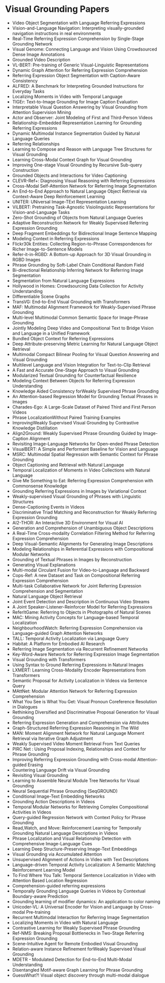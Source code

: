 # Visual Grounding Papers

<ul>

                             

 <li><a target="_blank" href="https://github.com/manjunath5496/Visual-Grounding-Papers/blob/master/v(1).pdf" style="text-decoration:none;">Video Object Segmentation with
Language Referring Expressions</a></li>

 <li><a target="_blank" href="https://github.com/manjunath5496/Visual-Grounding-Papers/blob/master/v(2).pdf" style="text-decoration:none;">Vision-and-Language Navigation: Interpreting visually-grounded navigation instructions in real environments</a></li>

<li><a target="_blank" href="https://github.com/manjunath5496/Visual-Grounding-Papers/blob/master/v(3).pdf" style="text-decoration:none;">Real-Time Referring Expression Comprehension by Single-Stage Grounding Network</a></li>
 <li><a target="_blank" href="https://github.com/manjunath5496/Visual-Grounding-Papers/blob/master/v(4).pdf" style="text-decoration:none;">Visual Genome: Connecting Language and Vision Using Crowdsourced Dense Image Annotations</a></li>                              
<li><a target="_blank" href="https://github.com/manjunath5496/Visual-Grounding-Papers/blob/master/v(5).pdf" style="text-decoration:none;">Grounded Video Description</a></li>
<li><a target="_blank" href="https://github.com/manjunath5496/Visual-Grounding-Papers/blob/master/v(6).pdf" style="text-decoration:none;">VL-BERT: Pre-training of Generic Visual-Linguistic Representations</a></li>
 <li><a target="_blank" href="https://github.com/manjunath5496/Visual-Grounding-Papers/blob/master/v(7).pdf" style="text-decoration:none;">Dynamic Graph Attention for Referring Expression Comprehension</a></li>

 <li><a target="_blank" href="https://github.com/manjunath5496/Visual-Grounding-Papers/blob/master/v(8).pdf" style="text-decoration:none;"> Referring Expression Object Segmentation with Caption-Aware Consistency </a></li>
   <li><a target="_blank" href="https://github.com/manjunath5496/Visual-Grounding-Papers/blob/master/v(9).pdf" style="text-decoration:none;">ALFRED:
A Benchmark for Interpreting Grounded Instructions for Everyday Tasks</a></li>
  
   
 <li><a target="_blank" href="https://github.com/manjunath5496/Visual-Grounding-Papers/blob/master/v(10).pdf" style="text-decoration:none;">Localizing Moments in Video with Temporal Language</a></li>                              
<li><a target="_blank" href="https://github.com/manjunath5496/Visual-Grounding-Papers/blob/master/v(11).pdf" style="text-decoration:none;">TIGEr: Text-to-Image Grounding for Image Caption Evaluation</a></li>
<li><a target="_blank" href="https://github.com/manjunath5496/Visual-Grounding-Papers/blob/master/v(12).pdf" style="text-decoration:none;">Interpretable Visual Question Answering by Visual Grounding from Attention Supervision Mining</a></li>
<li><a target="_blank" href="https://github.com/manjunath5496/Visual-Grounding-Papers/blob/master/v(13).pdf" style="text-decoration:none;">Actor and Observer: Joint Modeling of First and Third-Person Videos</a></li>

<li><a target="_blank" href="https://github.com/manjunath5496/Visual-Grounding-Papers/blob/master/v(14).pdf" style="text-decoration:none;">Relationship-Embedded Representation
Learning for Grounding Referring Expressions</a></li>
                              
<li><a target="_blank" href="https://github.com/manjunath5496/Visual-Grounding-Papers/blob/master/v(15).pdf" style="text-decoration:none;">Dynamic Multimodal Instance Segmentation Guided by Natural Language Queries</a></li>

<li><a target="_blank" href="https://github.com/manjunath5496/Visual-Grounding-Papers/blob/master/v(16).pdf" style="text-decoration:none;">Referring Relationships</a></li>

  <li><a target="_blank" href="https://github.com/manjunath5496/Visual-Grounding-Papers/blob/master/v(17).pdf" style="text-decoration:none;">Learning to Compose and Reason with
Language Tree Structures for Visual Grounding</a></li>   
  
<li><a target="_blank" href="https://github.com/manjunath5496/Visual-Grounding-Papers/blob/master/v(18).pdf" style="text-decoration:none;">Learning Cross-Modal Context Graph for Visual Grounding</a></li> 

  
<li><a target="_blank" href="https://github.com/manjunath5496/Visual-Grounding-Papers/blob/master/v(19).pdf" style="text-decoration:none;">Improving One-stage Visual Grounding by Recursive Sub-query Construction</a></li> 

<li><a target="_blank" href="https://github.com/manjunath5496/Visual-Grounding-Papers/blob/master/v(20).pdf" style="text-decoration:none;">Grounded Objects and Interactions for Video Captioning</a></li>

<li><a target="_blank" href="https://github.com/manjunath5496/Visual-Grounding-Papers/blob/master/v(21).pdf" style="text-decoration:none;">CLEVR-Ref+: Diagnosing Visual Reasoning with Referring Expressions</a></li>
<li><a target="_blank" href="https://github.com/manjunath5496/Visual-Grounding-Papers/blob/master/v(22).pdf" style="text-decoration:none;">Cross-Modal Self-Attention Network for Referring Image Segmentation</a></li> 
 <li><a target="_blank" href="https://github.com/manjunath5496/Visual-Grounding-Papers/blob/master/v(23).pdf" style="text-decoration:none;">An End-to-End Approach to Natural Language Object Retrieval via Context-Aware Deep Reinforcement Learning</a></li> 
 

   <li><a target="_blank" href="https://github.com/manjunath5496/Visual-Grounding-Papers/blob/master/v(24).pdf" style="text-decoration:none;">UNITER: UNiversal Image-TExt
Representation Learning</a></li>
 
   <li><a target="_blank" href="https://github.com/manjunath5496/Visual-Grounding-Papers/blob/master/v(25).pdf" style="text-decoration:none;">ViLBERT: Pretraining Task-Agnostic Visiolinguistic Representations for Vision-and-Language Tasks</a></li>                              
 <li><a target="_blank" href="https://github.com/manjunath5496/Visual-Grounding-Papers/blob/master/v(26).pdf" style="text-decoration:none;">Zero-Shot Grounding of Objects from Natural Language Queries</a></li>
 <li><a target="_blank" href="https://github.com/manjunath5496/Visual-Grounding-Papers/blob/master/v(27).pdf" style="text-decoration:none;">Adaptive Reconstruction Network for Weakly Supervised Referring Expression Grounding</a></li>
   
 
   <li><a target="_blank" href="https://github.com/manjunath5496/Visual-Grounding-Papers/blob/master/v(28).pdf" style="text-decoration:none;">Deep Fragment Embeddings for Bidirectional Image Sentence Mapping</a></li>
 
   <li><a target="_blank" href="https://github.com/manjunath5496/Visual-Grounding-Papers/blob/master/v(29).pdf" style="text-decoration:none;">Modeling Context in Referring Expressions </a></li>                              

  <li><a target="_blank" href="https://github.com/manjunath5496/Visual-Grounding-Papers/blob/master/v(30).pdf" style="text-decoration:none;">Flickr30k Entities: Collecting Region-to-Phrase Correspondences for Richer Image-to-Sentence Models</a></li>
 
   <li><a target="_blank" href="https://github.com/manjunath5496/Visual-Grounding-Papers/blob/master/v(31).pdf" style="text-decoration:none;">Refer-it-in-RGBD: A Bottom-up Approach for 3D Visual Grounding in RGBD Images</a></li> 
    <li><a target="_blank" href="https://github.com/manjunath5496/Visual-Grounding-Papers/blob/master/v(32).pdf" style="text-decoration:none;">Phrase Grounding by Soft-Label Chain Conditional Random Field</a></li> 

   <li><a target="_blank" href="https://github.com/manjunath5496/Visual-Grounding-Papers/blob/master/v(33).pdf" style="text-decoration:none;">Bi-directional Relationship Inferring Network for Referring Image Segmentation</a></li>                              

  <li><a target="_blank" href="https://github.com/manjunath5496/Visual-Grounding-Papers/blob/master/v(34).pdf" style="text-decoration:none;">Segmentation from Natural Language
Expressions</a></li> 
 
  <li><a target="_blank" href="https://github.com/manjunath5496/Visual-Grounding-Papers/blob/master/v(35).pdf" style="text-decoration:none;">Hollywood in Homes: Crowdsourcing Data Collection for Activity Understanding</a></li> 

  <li><a target="_blank" href="https://github.com/manjunath5496/Visual-Grounding-Papers/blob/master/v(36).pdf" style="text-decoration:none;">Differentiable Scene Graphs</a></li> 
 
<li><a target="_blank" href="https://github.com/manjunath5496/Visual-Grounding-Papers/blob/master/v(37).pdf" style="text-decoration:none;">TransVG: End-to-End Visual Grounding with Transformers</a></li>
 <li><a target="_blank" href="https://github.com/manjunath5496/Visual-Grounding-Papers/blob/master/v(38).pdf" style="text-decoration:none;">MAF: Multimodal Alignment Framework for Weakly-Supervised Phrase Grounding</a></li>
<li><a target="_blank" href="https://github.com/manjunath5496/Visual-Grounding-Papers/blob/master/v(39).pdf" style="text-decoration:none;">Multi-level Multimodal Common Semantic Space for Image-Phrase Grounding</a></li>
 <li><a target="_blank" href="https://github.com/manjunath5496/Visual-Grounding-Papers/blob/master/v(40).pdf" style="text-decoration:none;">Jointly Modeling Deep Video and Compositional Text to Bridge Vision and Language in a Unified Framework</a></li>                              
<li><a target="_blank" href="https://github.com/manjunath5496/Visual-Grounding-Papers/blob/master/v(41).pdf" style="text-decoration:none;">Bundled Object Context for Referring Expressions</a></li>
<li><a target="_blank" href="https://github.com/manjunath5496/Visual-Grounding-Papers/blob/master/v(42).pdf" style="text-decoration:none;">Deep Attribute-preserving Metric Learning for Natural Language Object Retrieval</a></li>
 
  <li><a target="_blank" href="https://github.com/manjunath5496/Visual-Grounding-Papers/blob/master/v(43).pdf" style="text-decoration:none;">Multimodal Compact Bilinear Pooling
for Visual Question Answering and Visual Grounding</a></li>
 <li><a target="_blank" href="https://github.com/manjunath5496/Visual-Grounding-Papers/blob/master/v(44).pdf" style="text-decoration:none;">Multilevel Language and Vision Integration for Text-to-Clip Retrieval</a></li>
   <li><a target="_blank" href="https://github.com/manjunath5496/Visual-Grounding-Papers/blob/master/v(45).pdf" style="text-decoration:none;">A Fast and Accurate One-Stage Approach to Visual Grounding</a></li>  
   
<li><a target="_blank" href="https://github.com/manjunath5496/Visual-Grounding-Papers/blob/master/v(46).pdf" style="text-decoration:none;">Modularized Textual Grounding for Counterfactual Resilience</a></li> 
                             
<li><a target="_blank" href="https://github.com/manjunath5496/Visual-Grounding-Papers/blob/master/v(47).pdf" style="text-decoration:none;">Modeling Context Between Objects for
Referring Expression Understanding</a></li>
<li><a target="_blank" href="https://github.com/manjunath5496/Visual-Grounding-Papers/blob/master/v(48).pdf" style="text-decoration:none;">Knowledge Aided Consistency forWeakly Supervised Phrase Grounding</a></li>

<li><a target="_blank" href="https://github.com/manjunath5496/Visual-Grounding-Papers/blob/master/v(49).pdf" style="text-decoration:none;">An Attention-based Regression Model for Grounding Textual Phrases in Images</a></li>
                              
<li><a target="_blank" href="https://github.com/manjunath5496/Visual-Grounding-Papers/blob/master/v(50).pdf" style="text-decoration:none;">Charades-Ego: A Large-Scale Dataset of Paired Third and First Person Videos</a></li>
<li><a target="_blank" href="https://github.com/manjunath5496/Visual-Grounding-Papers/blob/master/v(51).pdf" style="text-decoration:none;">Phrase LocalizationWithout Paired Training Examples</a></li>
<li><a target="_blank" href="https://github.com/manjunath5496/Visual-Grounding-Papers/blob/master/v(52).pdf" style="text-decoration:none;">ImprovingWeakly Supervised Visual Grounding by Contrastive Knowledge Distillation</a></li>

<li><a target="_blank" href="https://github.com/manjunath5496/Visual-Grounding-Papers/blob/master/v(53).pdf" style="text-decoration:none;">Align2Ground: Weakly Supervised Phrase Grounding Guided by Image-Caption Alignment</a></li>
 
<li><a target="_blank" href="https://github.com/manjunath5496/Visual-Grounding-Papers/blob/master/v(54).pdf" style="text-decoration:none;">Revisiting Image-Language Networks for Open-ended Phrase Detection </a></li>

<li><a target="_blank" href="https://github.com/manjunath5496/Visual-Grounding-Papers/blob/master/v(55).pdf" style="text-decoration:none;">VisualBERT: A Simple and Performant Baseline for Vision and Language</a></li>
 
  <li><a target="_blank" href="https://github.com/manjunath5496/Visual-Grounding-Papers/blob/master/v(56).pdf" style="text-decoration:none;">MSRC: Multimodal Spatial Regression with Semantic Context for Phrase Grounding </a></li>                              

  <li><a target="_blank" href="https://github.com/manjunath5496/Visual-Grounding-Papers/blob/master/v(57).pdf" style="text-decoration:none;">Object Captioning and Retrieval with Natural Language</a></li>
 
   <li><a target="_blank" href="https://github.com/manjunath5496/Visual-Grounding-Papers/blob/master/v(58).pdf" style="text-decoration:none;">Temporal Localization of Moments in Video Collections with Natural Language</a></li>
    <li><a target="_blank" href="https://github.com/manjunath5496/Visual-Grounding-Papers/blob/master/v(59).pdf" style="text-decoration:none;">Give Me Something to Eat:
Referring Expression Comprehension with Commonsense Knowledge</a></li>
 
  <li><a target="_blank" href="https://github.com/manjunath5496/Visual-Grounding-Papers/blob/master/v(60).pdf" style="text-decoration:none;">Grounding Referring Expressions in Images by Variational Context </a></li>
 
   <li><a target="_blank" href="https://github.com/manjunath5496/Visual-Grounding-Papers/blob/master/v(61).pdf" style="text-decoration:none;">Weakly-supervised Visual Grounding of Phrases with Linguistic Structures</a></li>
 
   <li><a target="_blank" href="https://github.com/manjunath5496/Visual-Grounding-Papers/blob/master/v(62).pdf" style="text-decoration:none;">Dense-Captioning Events in Videos</a></li>
 
   <li><a target="_blank" href="https://github.com/manjunath5496/Visual-Grounding-Papers/blob/master/v(63).pdf" style="text-decoration:none;">Discriminative Triad Matching
and Reconstruction for Weakly Referring Expression Grounding</a></li>                              

  <li><a target="_blank" href="https://github.com/manjunath5496/Visual-Grounding-Papers/blob/master/v(64).pdf" style="text-decoration:none;">AI2-THOR: An Interactive 3D Environment for Visual AI</a></li>
 
   <li><a target="_blank" href="https://github.com/manjunath5496/Visual-Grounding-Papers/blob/master/v(65).pdf" style="text-decoration:none;">Generation and Comprehension of Unambiguous Object Descriptions </a></li> 

   <li><a target="_blank" href="https://github.com/manjunath5496/Visual-Grounding-Papers/blob/master/v(66).pdf" style="text-decoration:none;">A Real-Time Cross-modality Correlation Filtering Method for Referring Expression Comprehension</a></li> 
 
   <li><a target="_blank" href="https://github.com/manjunath5496/Visual-Grounding-Papers/blob/master/v(67).pdf" style="text-decoration:none;">Deep Visual-Semantic Alignments for Generating Image Descriptions</a></li>                              

  <li><a target="_blank" href="https://github.com/manjunath5496/Visual-Grounding-Papers/blob/master/v(68).pdf" style="text-decoration:none;">Modeling Relationships in Referential Expressions with Compositional Modular Networks</a></li> 
 
  
   <li><a target="_blank" href="https://github.com/manjunath5496/Visual-Grounding-Papers/blob/master/v(69).pdf" style="text-decoration:none;">Grounding of Textual Phrases in Images by Reconstruction</a></li>                              

  <li><a target="_blank" href="https://github.com/manjunath5496/Visual-Grounding-Papers/blob/master/v(70).pdf" style="text-decoration:none;">Generating Visual Explanations</a></li> 
  
 
 <li><a target="_blank" href="https://github.com/manjunath5496/Visual-Grounding-Papers/blob/master/v(71).pdf" style="text-decoration:none;">Multi-modal Circulant Fusion for Video-to-Language and Backward</a></li>
 
 <li><a target="_blank" href="https://github.com/manjunath5496/Visual-Grounding-Papers/blob/master/v(72).pdf" style="text-decoration:none;">Cops-Ref: A new Dataset and Task on Compositional Referring Expression Comprehension</a></li> 
 
 
 <li><a target="_blank" href="https://github.com/manjunath5496/Visual-Grounding-Papers/blob/master/v(73).pdf" style="text-decoration:none;">Multi-task Collaborative Network for Joint Referring Expression Comprehension and Segmentation</a></li>
  <li><a target="_blank" href="https://github.com/manjunath5496/Visual-Grounding-Papers/blob/master/v(74).pdf" style="text-decoration:none;">Natural Language Object Retrieval</a></li>
    <li><a target="_blank" href="https://github.com/manjunath5496/Visual-Grounding-Papers/blob/master/v(75).pdf" style="text-decoration:none;">Joint Event Detection and Description in Continuous Video Streams</a></li>                        
<li><a target="_blank" href="https://github.com/manjunath5496/Visual-Grounding-Papers/blob/master/v(76).pdf" style="text-decoration:none;">A Joint Speaker-Listener-Reinforcer Model for Referring Expressions</a></li>

 <li><a target="_blank" href="https://github.com/manjunath5496/Visual-Grounding-Papers/blob/master/v(77).pdf" style="text-decoration:none;">ReferItGame: Referring to Objects in Photographs of Natural Scenes</a></li> 
 
 
 <li><a target="_blank" href="https://github.com/manjunath5496/Visual-Grounding-Papers/blob/master/v(78).pdf" style="text-decoration:none;">MAC: Mining Activity Concepts for Language-based Temporal Localization</a></li>
  <li><a target="_blank" href="https://github.com/manjunath5496/Visual-Grounding-Papers/blob/master/v(79).pdf" style="text-decoration:none;">NeighbourhoodWatch: Referring Expression Comprehension via Language-guided Graph Attention Networks</a></li>


 <li><a target="_blank" href="https://github.com/manjunath5496/Visual-Grounding-Papers/blob/master/v(80).pdf" style="text-decoration:none;">TALL: Temporal Activity Localization via Language Query</a></li> 
 
 
 <li><a target="_blank" href="https://github.com/manjunath5496/Visual-Grounding-Papers/blob/master/v(81).pdf" style="text-decoration:none;">Habitat: A Platform for Embodied AI Research</a></li>
  <li><a target="_blank" href="https://github.com/manjunath5496/Visual-Grounding-Papers/blob/master/v(82).pdf" style="text-decoration:none;">Referring Image Segmentation via Recurrent Refinement Networks</a></li>

 <li><a target="_blank" href="https://github.com/manjunath5496/Visual-Grounding-Papers/blob/master/v(83).pdf" style="text-decoration:none;">Key-Word-Aware Network for Referring
Expression Image Segmentation</a></li>
  <li><a target="_blank" href="https://github.com/manjunath5496/Visual-Grounding-Papers/blob/master/v(84).pdf" style="text-decoration:none;">Visual Grounding with Transformers</a></li>

 <li><a target="_blank" href="https://github.com/manjunath5496/Visual-Grounding-Papers/blob/master/v(85).pdf" style="text-decoration:none;">Using Syntax to Ground Referring Expressions in Natural Images</a></li>
  <li><a target="_blank" href="https://github.com/manjunath5496/Visual-Grounding-Papers/blob/master/v(86).pdf" style="text-decoration:none;">LXMERT: Learning Cross-Modality Encoder Representations from Transformers</a></li>

 <li><a target="_blank" href="https://github.com/manjunath5496/Visual-Grounding-Papers/blob/master/v(87).pdf" style="text-decoration:none;">Semantic Proposal for Activity Localization in Videos via Sentence Query</a></li>
  <li><a target="_blank" href="https://github.com/manjunath5496/Visual-Grounding-Papers/blob/master/v(88).pdf" style="text-decoration:none;">MAttNet: Modular Attention Network for Referring Expression Comprehension</a></li>
  <li><a target="_blank" href="https://github.com/manjunath5496/Visual-Grounding-Papers/blob/master/v(89).pdf" style="text-decoration:none;">What You See is What You Get:
Visual Pronoun Coreference Resolution in Dialogues</a></li>
  
  
  <li><a target="_blank" href="https://github.com/manjunath5496/Visual-Grounding-Papers/blob/master/v(90).pdf" style="text-decoration:none;">Rethinking Diversified and Discriminative Proposal Generation for Visual Grounding</a></li>
  <li><a target="_blank" href="https://github.com/manjunath5496/Visual-Grounding-Papers/blob/master/v(91).pdf" style="text-decoration:none;">Referring Expression Generation and Comprehension via Attributes</a></li>

 <li><a target="_blank" href="https://github.com/manjunath5496/Visual-Grounding-Papers/blob/master/v(92).pdf" style="text-decoration:none;">Graph-Structured Referring Expression Reasoning in The Wild</a></li>
  <li><a target="_blank" href="https://github.com/manjunath5496/Visual-Grounding-Papers/blob/master/v(93).pdf" style="text-decoration:none;"> MAN: Moment Alignment Network for Natural Language Moment Retrieval via Iterative Graph Adjustment</a></li>
  <li><a target="_blank" href="https://github.com/manjunath5496/Visual-Grounding-Papers/blob/master/v(94).pdf" style="text-decoration:none;">Weakly Supervised Video Moment Retrieval From Text Queries</a></li> 
  
   <li><a target="_blank" href="https://github.com/manjunath5496/Visual-Grounding-Papers/blob/master/v(95).pdf" style="text-decoration:none;">PIRC Net : Using Proposal Indexing, Relationships and Context for Phrase Grounding</a></li>  
  
<li><a target="_blank" href="https://github.com/manjunath5496/Visual-Grounding-Papers/blob/master/v(96).pdf" style="text-decoration:none;">Improving Referring Expression Grounding with Cross-modal Attention-guided Erasing</a></li> 
  
  
<li><a target="_blank" href="https://github.com/manjunath5496/Visual-Grounding-Papers/blob/master/v(97).pdf" style="text-decoration:none;">Countering Language Drift via Visual Grounding</a></li>


 <li><a target="_blank" href="https://github.com/manjunath5496/Visual-Grounding-Papers/blob/master/v(98).pdf" style="text-decoration:none;">Revisiting Visual Grounding</a></li> 
  
   <li><a target="_blank" href="https://github.com/manjunath5496/Visual-Grounding-Papers/blob/master/v(99).pdf" style="text-decoration:none;">Learning to Assemble Neural Module Tree Networks for Visual Grounding</a></li>  
  
<li><a target="_blank" href="https://github.com/manjunath5496/Visual-Grounding-Papers/blob/master/v(100).pdf" style="text-decoration:none;">Neural Sequential Phrase Grounding (SeqGROUND)</a></li>  
  
 <li><a target="_blank" href="https://github.com/manjunath5496/Visual-Grounding-Papers/blob/master/v(101).pdf" style="text-decoration:none;">Conditional Image-Text Embedding Networks</a></li> 
  
   <li><a target="_blank" href="https://github.com/manjunath5496/Visual-Grounding-Papers/blob/master/v(102).pdf" style="text-decoration:none;">Grounding Action Descriptions in Videos</a></li> 
  
   
 <li><a target="_blank" href="https://github.com/manjunath5496/Visual-Grounding-Papers/blob/master/v(103).pdf" style="text-decoration:none;">Temporal Modular Networks for Retrieving Complex Compositional Activities in Videos</a></li> 
  
   <li><a target="_blank" href="https://github.com/manjunath5496/Visual-Grounding-Papers/blob/master/v(104).pdf" style="text-decoration:none;">Query-guided Regression Network with Context Policy for Phrase Grounding</a></li>  
   
 <li><a target="_blank" href="https://github.com/manjunath5496/Visual-Grounding-Papers/blob/master/v(105).pdf" style="text-decoration:none;">Read,Watch, and Move: Reinforcement Learning for Temporally Grounding Natural Language Descriptions in Videos</a></li> 
 
<li><a target="_blank" href="https://github.com/manjunath5496/Visual-Grounding-Papers/blob/master/v(106).pdf" style="text-decoration:none;">Phrase Localization and Visual Relationship Detection with Comprehensive Image-Language Cues</a></li> 
  
   <li><a target="_blank" href="https://github.com/manjunath5496/Visual-Grounding-Papers/blob/master/v(107).pdf" style="text-decoration:none;">Learning Deep Structure-Preserving Image-Text Embeddings</a></li> 
  
   
 <li><a target="_blank" href="https://github.com/manjunath5496/Visual-Grounding-Papers/blob/master/v(108).pdf" style="text-decoration:none;">Visual Grounding via Accumulated Attention</a></li> 
  
   <li><a target="_blank" href="https://github.com/manjunath5496/Visual-Grounding-Papers/blob/master/v(109).pdf" style="text-decoration:none;">Unsupervised Alignment of Actions in Video with Text Descriptions</a></li>  
   
 <li><a target="_blank" href="https://github.com/manjunath5496/Visual-Grounding-Papers/blob/master/v(110).pdf" style="text-decoration:none;">Language-driven Temporal Activity Localization: A Semantic Matching Reinforcement Learning Model </a></li>  
   
<li><a target="_blank" href="https://github.com/manjunath5496/Visual-Grounding-Papers/blob/master/v(111).pdf" style="text-decoration:none;">To Find Where You Talk: Temporal Sentence Localization in Video with Attention Based Location Regression</a></li> 
  
   
 <li><a target="_blank" href="https://github.com/manjunath5496/Visual-Grounding-Papers/blob/master/v(112).pdf" style="text-decoration:none;">Comprehension-guided referring expressions</a></li> 
  
   <li><a target="_blank" href="https://github.com/manjunath5496/Visual-Grounding-Papers/blob/master/v(113).pdf" style="text-decoration:none;">Temporally Grounding Language Queries in Videos by Contextual Boundary-aware Prediction</a></li>  
   
<li><a target="_blank" href="https://github.com/manjunath5496/Visual-Grounding-Papers/blob/master/v(114).pdf" style="text-decoration:none;">Grounding learning of modifier dynamics: An application to color naming</a></li>
 <li><a target="_blank" href="https://github.com/manjunath5496/Visual-Grounding-Papers/blob/master/v(115).pdf" style="text-decoration:none;">Unicoder-VL: A Universal Encoder for Vision and Language by Cross-modal Pre-training</a></li>  
   
 <li><a target="_blank" href="https://github.com/manjunath5496/Visual-Grounding-Papers/blob/master/v(116).pdf" style="text-decoration:none;">Recurrent Multimodal Interaction for Referring Image Segmentation</a></li>   
   
   <li><a target="_blank" href="https://github.com/manjunath5496/Visual-Grounding-Papers/blob/master/v(117).pdf" style="text-decoration:none;">Localizing Moments in Video with Natural Language</a></li>  
   
 <li><a target="_blank" href="https://github.com/manjunath5496/Visual-Grounding-Papers/blob/master/v(118).pdf" style="text-decoration:none;">Contrastive Learning for Weakly Supervised Phrase Grounding</a></li>  
   
  <li><a target="_blank" href="https://github.com/manjunath5496/Visual-Grounding-Papers/blob/master/v(119).pdf" style="text-decoration:none;">Ref-NMS:
Breaking Proposal Bottlenecks in Two-Stage Referring Expression Grounding</a></li> 
  
   <li><a target="_blank" href="https://github.com/manjunath5496/Visual-Grounding-Papers/blob/master/v(120).pdf" style="text-decoration:none;">Scene-Intuitive Agent for Remote Embodied Visual Grounding</a></li>  
   
 <li><a target="_blank" href="https://github.com/manjunath5496/Visual-Grounding-Papers/blob/master/v(121).pdf" style="text-decoration:none;">Relation-aware Instance Refinement forWeakly Supervised Visual Grounding</a></li>   
   
   <li><a target="_blank" href="https://github.com/manjunath5496/Visual-Grounding-Papers/blob/master/v(122).pdf" style="text-decoration:none;">MDETR - Modulated Detection for End-to-End Multi-Modal Understanding </a></li>  
     
<li><a target="_blank" href="https://github.com/manjunath5496/Visual-Grounding-Papers/blob/master/v(123).pdf" style="text-decoration:none;">Disentangled Motif-aware Graph Learning for Phrase Grounding</a></li>  
   
 <li><a target="_blank" href="https://github.com/manjunath5496/Visual-Grounding-Papers/blob/master/v(124).pdf" style="text-decoration:none;">GuessWhat?! Visual object discovery through multi-modal dialogue</a></li>   
   
   </ul>
     
     
     

